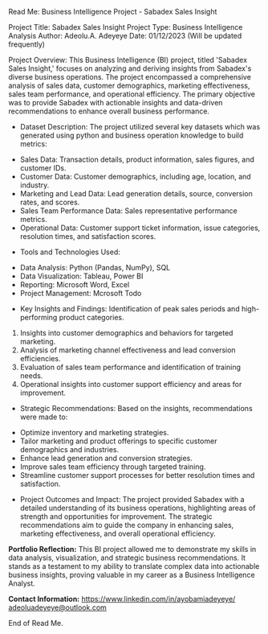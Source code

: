 Read Me: Business Intelligence Project - Sabadex Sales Insight

Project Title: Sabadex Sales Insight
Project Type: Business Intelligence Analysis
Author: Adeolu.A. Adeyeye
Date: 01/12/2023 (Will be updated frequently)

Project Overview:
This Business Intelligence (BI) project, titled 'Sabadex Sales Insight,' focuses on analyzing and deriving insights from Sabadex's diverse business operations. The project encompassed a comprehensive analysis of sales data, customer demographics, marketing effectiveness, sales team performance, and operational efficiency. The primary objective was to provide Sabadex with actionable insights and data-driven recommendations to enhance overall business performance.

- Dataset Description:
The project utilized several key datasets which was generated using python and business operation knowledge to build metrics:
+ Sales Data: Transaction details, product information, sales figures, and customer IDs.
+ Customer Data: Customer demographics, including age, location, and industry.
+ Marketing and Lead Data: Lead generation details, source, conversion rates, and scores.
+ Sales Team Performance Data: Sales representative performance metrics.
+ Operational Data: Customer support ticket information, issue categories, resolution times, and satisfaction scores.

- Tools and Technologies Used:
+ Data Analysis: Python (Pandas, NumPy), SQL
+ Data Visualization: Tableau, Power BI
+ Reporting: Microsoft Word, Excel
+ Project Management: Mcrosoft Todo

- Key Insights and Findings:
Identification of peak sales periods and high-performing product categories.
1. Insights into customer demographics and behaviors for targeted marketing.
2. Analysis of marketing channel effectiveness and lead conversion efficiencies.
3. Evaluation of sales team performance and identification of training needs.
4. Operational insights into customer support efficiency and areas for improvement.

- Strategic Recommendations:
Based on the insights, recommendations were made to:
+ Optimize inventory and marketing strategies.
+ Tailor marketing and product offerings to specific customer demographics and industries.
+ Enhance lead generation and conversion strategies.
+ Improve sales team efficiency through targeted training.
+ Streamline customer support processes for better resolution times and satisfaction.

- Project Outcomes and Impact:
The project provided Sabadex with a detailed understanding of its business operations, highlighting areas of strength and opportunities for improvement. The strategic recommendations aim to guide the company in enhancing sales, marketing effectiveness, and overall operational efficiency.

**Portfolio Reflection:**
This BI project allowed me to demonstrate my skills in data analysis, visualization, and strategic business recommendations. It stands as a testament to my ability to translate complex data into actionable business insights, proving valuable in my career as a Business Intelligence Analyst.

**Contact Information:**
https://www.linkedin.com/in/ayobamiadeyeye/
adeoluadeyeye@outlook.com

End of Read Me.
